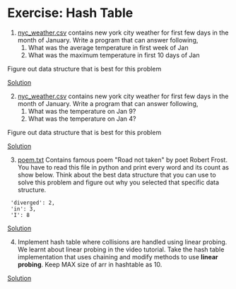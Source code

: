 # Exercise: Hash Table

1. [nyc_weather.csv](https://github.com/codebasics/data-structures-algorithms-python/blob/master/data_structures/4_HashTable_2_Collisions/Solution/nyc_weather.csv) contains new york city weather for first few days in the month of January. Write a program that can answer following,
    1. What was the average temperature in first week of Jan
    1. What was the maximum temperature in first 10 days of Jan

Figure out data structure that is best for this problem

[Solution](https://github.com/codebasics/data-structures-algorithms-python/blob/master/data_structures/4_HashTable_2_Collisions/Solution/weather_analysis.ipynb)

2. [nyc_weather.csv](https://github.com/codebasics/data-structures-algorithms-python/blob/master/data_structures/4_HashTable_2_Collisions/Solution/nyc_weather.csv) contains new york city weather for first few days in the month of January. Write a program that can answer following,
    1. What was the temperature on Jan 9?
    1. What was the temperature on Jan 4?

Figure out data structure that is best for this problem

[Solution](https://github.com/codebasics/data-structures-algorithms-python/blob/master/data_structures/4_HashTable_2_Collisions/Solution/weather_analysis.ipynb)

3. [poem.txt](https://github.com/codebasics/data-structures-algorithms-python/blob/master/data_structures/4_HashTable_2_Collisions/Solution/poem.txt) Contains famous poem "Road not taken" by poet Robert Frost. You have to read this file in python and print every word and its count as show below. Think about the best data structure that you can use to solve this problem and figure out why you selected that specific data structure.
```
 'diverged': 2,
 'in': 3,
 'I': 8
```

[Solution](https://github.com/codebasics/data-structures-algorithms-python/blob/master/data_structures/4_HashTable_2_Collisions/Solution/exercise_poem_find_word_occurances.ipynb)

4. Implement hash table where collisions are handled using linear probing. We learnt about linear probing in the video tutorial. Take the hash table implementation that uses chaining and modify methods to use **linear probing**. Keep MAX size of arr in hashtable as 10.

[Solution](https://github.com/codebasics/data-structures-algorithms-python/blob/master/data_structures/4_HashTable_2_Collisions/Solution/exercise_hash_table_linear_probing.ipynb)
